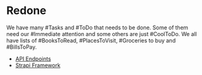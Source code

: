 # Redone
We have many #Tasks and #ToDo that needs to be done. Some of them need our #Immediate attention and some others are just #CoolToDo. We all have lists of #BooksToRead, #PlacesToVisit, #Groceries to buy and #BillsToPay.

- [API Endpoints](https://strapi.io/documentation/3.0.0-beta.x/content-api/api-endpoints.html)
- [Strapi Framework](https://strapi.io/)